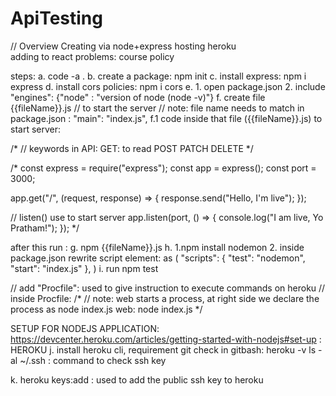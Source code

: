 # ApiTesting


// Overview
Creating via node+express
hosting heroku	
adding to react
problems: course policy

steps: 
a. code -a .
b. create a package: npm init
c. install express: npm i express
d. install cors policies: npm i cors
e. 1. open package.json 2. include "engines": {"node" : "version of node (node -v)"}
f. create file {{fileName}}.js // to start the server // note: file name needs to match in package.json :  "main": "index.js",
f.1 code inside that file ({{fileName}}.js) to start server:

/*
// keywords in API:
GET: to read
POST
PATCH
DELETE
*/
 
/*
const express = require("express");
const app = express();
const port = 3000;

app.get("/", (request, response) => {
	response.send("Hello, I'm live");
});


// listen() use to start server
app.listen(port, () => {
	console.log("I am live, Yo Pratham!");
}); 
*/

after this run :
g. npm {{fileName}}.js
h. 1.npm install nodemon 2. inside package.json rewrite script element: as (
"scripts": {
    "test": "nodemon",
    "start": "index.js"
  },
)
i. run npm test

// add "Procfile": used to give instruction to execute commands on heroku
// inside Procfile:
/*
// note: web starts a process, at right side we declare the process as node index.js
web: node index.js
*/

SETUP FOR NODEJS APPLICATION: https://devcenter.heroku.com/articles/getting-started-with-nodejs#set-up : HEROKU
j.
install heroku cli, requirement git
check in gitbash: heroku -v
ls -al ~/.ssh : command to check ssh key

k. heroku keys:add : used to add the public ssh key to heroku
